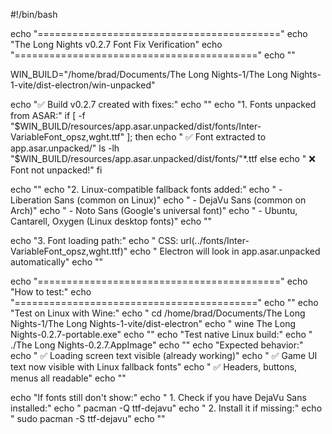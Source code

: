 #!/bin/bash

echo "=========================================="
echo "The Long Nights v0.2.7 Font Fix Verification"
echo "=========================================="
echo ""

WIN_BUILD="/home/brad/Documents/The Long Nights-1/The Long Nights-1-vite/dist-electron/win-unpacked"

echo "✅ Build v0.2.7 created with fixes:"
echo ""
echo "1. Fonts unpacked from ASAR:"
if [ -f "$WIN_BUILD/resources/app.asar.unpacked/dist/fonts/Inter-VariableFont_opsz,wght.ttf" ]; then
    echo "   ✅ Font extracted to app.asar.unpacked/"
    ls -lh "$WIN_BUILD/resources/app.asar.unpacked/dist/fonts/"*.ttf
else
    echo "   ❌ Font not unpacked!"
fi

echo ""
echo "2. Linux-compatible fallback fonts added:"
echo "   - Liberation Sans (common on Linux)"
echo "   - DejaVu Sans (common on Arch)"
echo "   - Noto Sans (Google's universal font)"
echo "   - Ubuntu, Cantarell, Oxygen (Linux desktop fonts)"
echo ""

echo "3. Font loading path:"
echo "   CSS: url(../fonts/Inter-VariableFont_opsz,wght.ttf)"
echo "   Electron will look in app.asar.unpacked automatically"
echo ""

echo "=========================================="
echo "How to test:"
echo "=========================================="
echo ""
echo "Test on Linux with Wine:"
echo "  cd /home/brad/Documents/The Long Nights-1/The Long Nights-1-vite/dist-electron"
echo "  wine The Long Nights-0.2.7-portable.exe"
echo ""
echo "Test native Linux build:"
echo "  ./The Long Nights-0.2.7.AppImage"
echo ""
echo "Expected behavior:"
echo "  ✅ Loading screen text visible (already working)"
echo "  ✅ Game UI text now visible with Linux fallback fonts"
echo "  ✅ Headers, buttons, menus all readable"
echo ""

echo "If fonts still don't show:"
echo "  1. Check if you have DejaVu Sans installed:"
echo "     pacman -Q ttf-dejavu"
echo "  2. Install it if missing:"
echo "     sudo pacman -S ttf-dejavu"
echo ""
